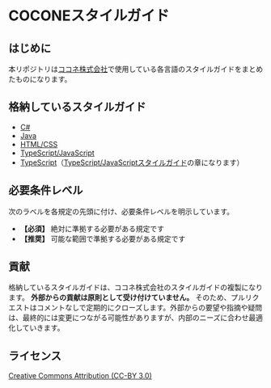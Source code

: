 # COCONEスタイルガイド

## はじめに

本リポジトリは[ココネ株式会社](https://www.cocone.co.jp/)で使用している各言語のスタイルガイドをまとめたものになります。

## 格納しているスタイルガイド

- [C#](c_sharp/README.md)
- [Java](java/README.md)
- [HTML/CSS](html_css/README.md)
- [TypeScript/JavaScript](typescript_javascript/README.md)
- [TypeScript](typescript/README.md)（[TypeScript/JavaScriptスタイルガイド](typescript_javascript/README.md)の章になります）

## 必要条件レベル

次のラベルを各規定の先頭に付け、必要条件レベルを明示しています。

- **【必須】** 絶対に準拠する必要がある規定です
- **【推奨】** 可能な範囲で準拠する必要がある規定です

## 貢献

格納しているスタイルガイドは、ココネ株式会社のスタイルガイドの複製になります。 **外部からの貢献は原則として受け付けていません。** そのため、プルリクエストはコメントなしで定期的にクローズします。外部からの要望や指摘や疑問は、最終的には変更につながる可能性がありますが、内部のニーズに合わせ最適化していきます。

## ライセンス

[Creative Commons Attribution (CC-BY 3.0)](https://creativecommons.org/licenses/by/3.0/)